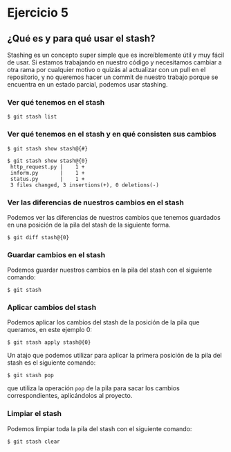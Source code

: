 # Ejercicio 5

## ¿Qué es y para qué usar el stash?

Stashing es un concepto super simple que es increíblemente útil y muy fácil de usar. Si estamos trabajando en nuestro código y necesitamos cambiar a otra rama por cualquier motivo o quizás al actualizar con un pull en el repositorio, y no queremos hacer un commit de nuestro trabajo porque se encuentra en un estado parcial, podemos usar stashing.

### Ver qué tenemos en el stash

```
$ git stash list
```

### Ver qué tenemos en el stash y en qué consisten sus cambios

```
$ git stash show stash@{#}
```

```
$ git stash show stash@{0}
 http_request.py |    1 +
 inform.py       |    1 +
 status.py       |    1 +
 3 files changed, 3 insertions(+), 0 deletions(-)
```

### Ver las diferencias de nuestros cambios en el stash

Podemos ver las diferencias de nuestros cambios que tenemos guardados en una posición de la pila del stash de la siguiente forma.

```
$ git diff stash@{0}
```

### Guardar cambios en el stash

Podemos guardar nuestros cambios en la pila del stash con el siguiente comando:

```
$ git stash
```   

### Aplicar cambios del stash

Podemos aplicar los cambios del stash de la posición de la pila que queramos, en este ejemplo 0:

```
$ git stash apply stash@{0}
```

Un atajo que podemos utilizar para aplicar la primera posición de la pila del stash es el siguiente comando:

```
$ git stash pop
```
que utiliza la operación `pop` de la pila para sacar los cambios correspondientes, aplicándolos al proyecto.

### Limpiar el stash

Podemos limpiar toda la pila del stash con el siguiente comando:

```
$ git stash clear
```   
